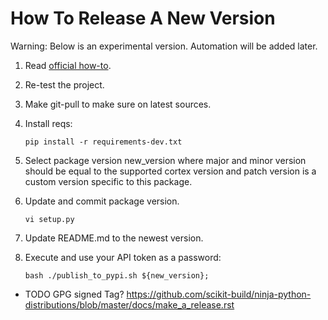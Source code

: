 # How To Release A New Version

Warning: Below is an experimental version. Automation will be added later.

1. Read [official how-to](https://packaging.python.org/guides/distributing-packages-using-setuptools/).
1. Re-test the project.
1. Make git-pull to make sure on latest sources.
1. Install reqs:

    ``` pip install -r requirements-dev.txt ```

1. Select package version new_version where major and minor version should be equal to the supported cortex version and patch version is a custom version specific to this package.
   
1. Update and commit package version.

    ` vi setup.py `

1. Update README.md to the newest version.

   
1. Execute and use your API token as a password:
   ```
   bash ./publish_to_pypi.sh ${new_version}; 
   ```
   
- TODO GPG signed Tag? https://github.com/scikit-build/ninja-python-distributions/blob/master/docs/make_a_release.rst
